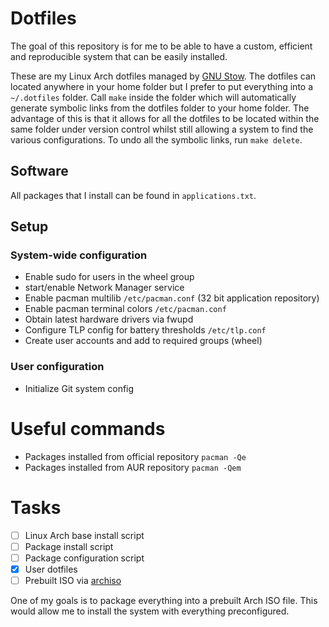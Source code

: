 # Dotfiles

The goal of this repository is for me to be able to have a custom, efficient and
reproducible system that can be easily installed.

These are my Linux Arch dotfiles managed by [GNU
Stow](https://www.gnu.org/software/stow/). The dotfiles can located anywhere in
your home folder but I prefer to put everything into a ``~/.dotfiles``
folder. Call ``make`` inside the folder which will automatically generate
symbolic links from the dotfiles folder to your home folder. The advantage of
this is that it allows for all the dotfiles to be located within the same folder
under version control whilst still allowing a system to find the various
configurations. To undo all the symbolic links, run ``make delete``.

## Software
All packages that I install can be found in ``applications.txt``.

## Setup

### System-wide configuration
- Enable sudo for users in the wheel group
- start/enable Network Manager service
- Enable pacman multilib ``/etc/pacman.conf`` (32 bit application repository)
- Enable pacman terminal colors ``/etc/pacman.conf``
- Obtain latest hardware drivers via fwupd
- Configure TLP config for battery thresholds ``/etc/tlp.conf``
- Create user accounts and add to required groups (wheel)

### User configuration
- Initialize Git system config

# Useful commands

- Packages installed from official repository ``pacman -Qe``
- Packages installed from AUR repository ``pacman -Qem``

# Tasks
- [ ] Linux Arch base install script
- [ ] Package install script
- [ ] Package configuration script
- [X] User dotfiles
- [ ] Prebuilt ISO via [archiso](https://wiki.archlinux.org/title/Archiso)

One of my goals is to package everything into a prebuilt Arch ISO
file. This would allow me to install the system with everything preconfigured.


